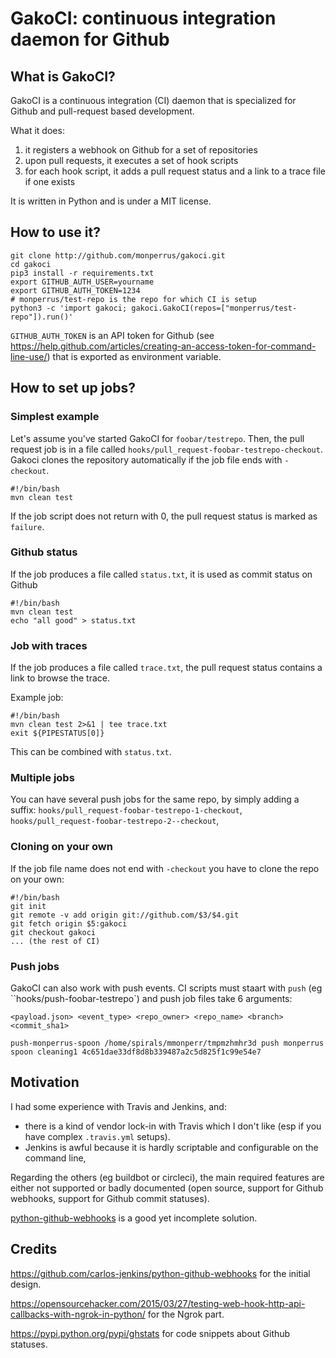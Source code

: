 # GakoCI: continuous integration daemon for Github

##  What is GakoCI?
GakoCI is a continuous integration (CI) daemon that is specialized for Github and pull-request based development.

What it does:

1. it registers a webhook on Github for a set of repositories
2. upon pull requests, it executes a set of hook scripts 
3. for each hook script, it adds a pull request status and a link to a trace file if one exists

It is written in Python and is under a MIT license.

## How to use it?


    git clone http://github.com/monperrus/gakoci.git
    cd gakoci
    pip3 install -r requirements.txt
    export GITHUB_AUTH_USER=yourname
    export GITHUB_AUTH_TOKEN=1234
    # monperrus/test-repo is the repo for which CI is setup
    python3 -c 'import gakoci; gakoci.GakoCI(repos=["monperrus/test-repo"]).run()'

`GITHUB_AUTH_TOKEN` is an API token for Github (see <https://help.github.com/articles/creating-an-access-token-for-command-line-use/>) that is exported as environment variable.


## How to set up jobs?

### Simplest example

Let's assume you've started GakoCI for `foobar/testrepo`.
Then, the pull request job is in a file called `hooks/pull_request-foobar-testrepo-checkout`. Gakoci clones the repository automatically if the job file ends with `-checkout`.

    #!/bin/bash
    mvn clean test

If the job script does not return with 0, the pull request status is marked as `failure`.

### Github status

If the job produces a file called `status.txt`, it is used as commit status on Github

    #!/bin/bash
    mvn clean test
    echo "all good" > status.txt

### Job with traces

If the job produces a file called `trace.txt`, the pull request status contains a link to browse the trace.

Example job:

    #!/bin/bash
    mvn clean test 2>&1 | tee trace.txt
    exit ${PIPESTATUS[0]}

This can be combined with `status.txt`.

### Multiple jobs

You can have several push jobs for the same repo, by simply adding a suffix: `hooks/pull_request-foobar-testrepo-1-checkout`, `hooks/pull_request-foobar-testrepo-2--checkout`, 

### Cloning on your own

If the job file name does not end with `-checkout` you have to clone the repo on your own:

    #!/bin/bash
    git init
    git remote -v add origin git://github.com/$3/$4.git
    git fetch origin $5:gakoci
    git checkout gakoci
    ... (the rest of CI)

### Push jobs

GakoCI can also work with push events. CI scripts must staart with `push` (eg ``hooks/push-foobar-testrepo`) and push job files take 6 arguments:

    <payload.json> <event_type> <repo_owner> <repo_name> <branch> <commit_sha1>
    
    push-monperrus-spoon /home/spirals/mmonperr/tmpmzhmhr3d push monperrus spoon cleaning1 4c651dae33df8d8b339487a2c5d825f1c99e54e7



## Motivation

I had some experience with Travis and Jenkins, and:

* there is a kind of vendor lock-in with Travis which I don't like (esp if you have complex `.travis.yml` setups).
* Jenkins is awful because it is hardly scriptable and configurable on the command line,

Regarding the others (eg buildbot or circleci), the main required features are either not supported or badly documented (open source, support for Github webhooks, support for Github commit statuses).

[python-github-webhooks](https://github.com/carlos-jenkins/python-github-webhooks) is a good yet incomplete solution.


## Credits

<https://github.com/carlos-jenkins/python-github-webhooks> for the initial design.

<https://opensourcehacker.com/2015/03/27/testing-web-hook-http-api-callbacks-with-ngrok-in-python/> for the Ngrok part.

<https://pypi.python.org/pypi/ghstats> for code snippets about Github statuses. 
